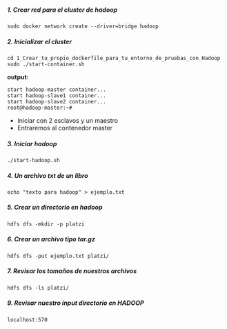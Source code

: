 ##### 1. Crear red para el cluster de hadoop

```
sudo docker network create --driver=bridge hadoop
```

##### 2. Inicializar el cluster

```
cd 1_Crear_tu_propio_dockerfile_para_tu_entorno_de_pruebas_con_Hadoop
sudo ./start-container.sh
```

**output:**

```
start hadoop-master container...
start hadoop-slave1 container...
start hadoop-slave2 container...
root@hadoop-master:~# 
```
- Iniciar con 2  esclavos y un maestro
- Entraremos al contenedor master

##### 3. Iniciar hadoop

```
./start-hadoop.sh
```

##### 4. Un archivo txt de un libro

```
echo "texto para hadoop" > ejemplo.txt

```

##### 5. Crear un directorio en hadoop

```
hdfs dfs -mkdir -p platzi
```

##### 6. Crear un archivo tipo tar.gz

```
hdfs dfs -put ejemplo.txt platzi/
```


##### 7. Revisar los tamaños de nuestros archivos

```
hdfs dfs -ls platzi/
```

##### 9. Revisar nuestro input directorio en HADOOP

```
localhost:570
```
